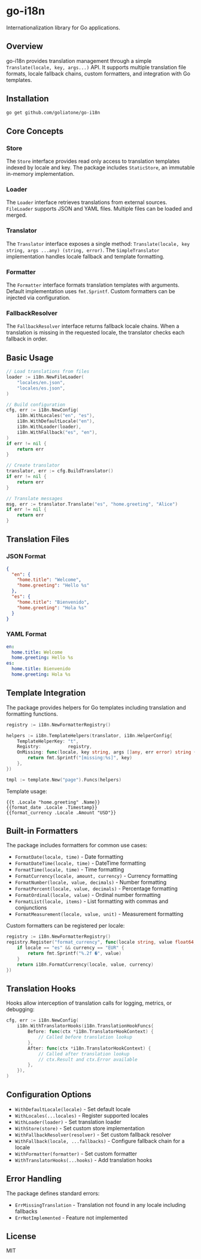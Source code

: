 # go-i18n

Internationalization library for Go applications.

## Overview

go-i18n provides translation management through a simple `Translate(locale, key, args...)` API. It supports multiple translation file formats, locale fallback chains, custom formatters, and integration with Go templates.

## Installation

```bash
go get github.com/goliatone/go-i18n
```

## Core Concepts

### Store

The `Store` interface provides read only access to translation templates indexed by locale and key. The package includes `StaticStore`, an immutable in-memory implementation.

### Loader

The `Loader` interface retrieves translations from external sources. `FileLoader` supports JSON and YAML files. Multiple files can be loaded and merged.

### Translator

The `Translator` interface exposes a single method: `Translate(locale, key string, args ...any) (string, error)`. The `SimpleTranslator` implementation handles locale fallback and template formatting.

### Formatter

The `Formatter` interface formats translation templates with arguments. Default implementation uses `fmt.Sprintf`. Custom formatters can be injected via configuration.

### FallbackResolver

The `FallbackResolver` interface returns fallback locale chains. When a translation is missing in the requested locale, the translator checks each fallback in order.

## Basic Usage

```go
// Load translations from files
loader := i18n.NewFileLoader(
    "locales/en.json",
    "locales/es.json",
)

// Build configuration
cfg, err := i18n.NewConfig(
    i18n.WithLocales("en", "es"),
    i18n.WithDefaultLocale("en"),
    i18n.WithLoader(loader),
    i18n.WithFallback("es", "en"),
)
if err != nil {
    return err
}

// Create translator
translator, err := cfg.BuildTranslator()
if err != nil {
    return err
}

// Translate messages
msg, err := translator.Translate("es", "home.greeting", "Alice")
if err != nil {
    return err
}
```

## Translation Files

### JSON Format

```json
{
  "en": {
    "home.title": "Welcome",
    "home.greeting": "Hello %s"
  },
  "es": {
    "home.title": "Bienvenido",
    "home.greeting": "Hola %s"
  }
}
```

### YAML Format

```yaml
en:
  home.title: Welcome
  home.greeting: Hello %s
es:
  home.title: Bienvenido
  home.greeting: Hola %s
```

## Template Integration

The package provides helpers for Go templates including translation and formatting functions.

```go
registry := i18n.NewFormatterRegistry()

helpers := i18n.TemplateHelpers(translator, i18n.HelperConfig{
    TemplateHelperKey: "t",
    Registry:          registry,
    OnMissing: func(locale, key string, args []any, err error) string {
        return fmt.Sprintf("[missing:%s]", key)
    },
})

tmpl := template.New("page").Funcs(helpers)
```

Template usage:

```
{{t .Locale "home.greeting" .Name}}
{{format_date .Locale .Timestamp}}
{{format_currency .Locale .Amount "USD"}}
```

## Built-in Formatters

The package includes formatters for common use cases:

- `FormatDate(locale, time)` - Date formatting
- `FormatDateTime(locale, time)` - DateTime formatting
- `FormatTime(locale, time)` - Time formatting
- `FormatCurrency(locale, amount, currency)` - Currency formatting
- `FormatNumber(locale, value, decimals)` - Number formatting
- `FormatPercent(locale, value, decimals)` - Percentage formatting
- `FormatOrdinal(locale, value)` - Ordinal number formatting
- `FormatList(locale, items)` - List formatting with commas and conjunctions
- `FormatMeasurement(locale, value, unit)` - Measurement formatting

Custom formatters can be registered per locale:

```go
registry := i18n.NewFormatterRegistry()
registry.Register("format_currency", func(locale string, value float64, currency string) string {
    if locale == "es" && currency == "EUR" {
        return fmt.Sprintf("%.2f �", value)
    }
    return i18n.FormatCurrency(locale, value, currency)
})
```

## Translation Hooks

Hooks allow interception of translation calls for logging, metrics, or debugging:

```go
cfg, err := i18n.NewConfig(
    i18n.WithTranslatorHooks(i18n.TranslationHookFuncs{
        Before: func(ctx *i18n.TranslatorHookContext) {
            // Called before translation lookup
        },
        After: func(ctx *i18n.TranslatorHookContext) {
            // Called after translation lookup
            // ctx.Result and ctx.Error available
        },
    }),
)
```

## Configuration Options

- `WithDefaultLocale(locale)` - Set default locale
- `WithLocales(...locales)` - Register supported locales
- `WithLoader(loader)` - Set translation loader
- `WithStore(store)` - Set custom store implementation
- `WithFallbackResolver(resolver)` - Set custom fallback resolver
- `WithFallback(locale, ...fallbacks)` - Configure fallback chain for a locale
- `WithFormatter(formatter)` - Set custom formatter
- `WithTranslatorHooks(...hooks)` - Add translation hooks

## Error Handling

The package defines standard errors:

- `ErrMissingTranslation` - Translation not found in any locale including fallbacks
- `ErrNotImplemented` - Feature not implemented

## License

MIT
